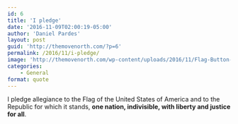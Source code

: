 ```yaml
---
id: 6
title: 'I pledge'
date: '2016-11-09T02:00:19-05:00'
author: 'Daniel Pardes'
layout: post
guid: 'http://themovenorth.com/?p=6'
permalink: /2016/11/i-pledge/
image: 'http://themovenorth.com/wp-content/uploads/2016/11/Flag-Button-2.png'
categories:
    - General
format: quote
---
```


I pledge allegiance to the Flag of the United States of America and to the Republic for which it stands, **one nation, indivisible, with liberty and justice for all**.
